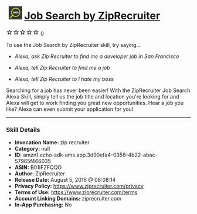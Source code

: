 # &nbsp;<img src="skill_icon" alt="Job Search by ZipRecruiter icon" width="36"> [Job Search by ZipRecruiter](http://alexa.amazon.com/#skills/amzn1.echo-sdk-ams.app.3d90efa4-0358-4b22-abac-57965f466035)
![0 stars](../../images/ic_star_border_black_18dp_1x.png)![0 stars](../../images/ic_star_border_black_18dp_1x.png)![0 stars](../../images/ic_star_border_black_18dp_1x.png)![0 stars](../../images/ic_star_border_black_18dp_1x.png)![0 stars](../../images/ic_star_border_black_18dp_1x.png) 0

To use the Job Search by ZipRecruiter skill, try saying...

* *Alexa, ask Zip Recruiter to find me a developer job in San Francisco*

* *Alexa, tell Zip Recruiter to find me a job*

* *Alexa, tell Zip Recruiter to I hate my boss*

Searching for a job has never been easier! With the ZipRecruiter Job Search Alexa Skill, simply tell us the job title and location you're looking for and Alexa will get to work finding you great new opportunities. Hear a job you like? Alexa can even submit your application for you!

***

### Skill Details

* **Invocation Name:** zip recruiter
* **Category:** null
* **ID:** amzn1.echo-sdk-ams.app.3d90efa4-0358-4b22-abac-57965f466035
* **ASIN:** B01IFZFQQO
* **Author:** ZipRecruiter
* **Release Date:** August 5, 2016 @ 08:08:14
* **Privacy Policy:** https://www.ziprecruiter.com/privacy
* **Terms of Use:** https://www.ziprecruiter.com/terms
* **Account Linking Domains:** ziprecruiter.com
* **In-App Purchasing:** No
